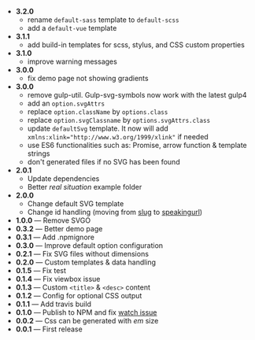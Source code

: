 - **3.2.0**
  - rename `default-sass` template to `default-scss`
  - add a `default-vue` template
- **3.1.1**
  - add build-in templates for scss, stylus, and CSS custom properties
- **3.1.0**
  - improve warning messages
- **3.0.0**
  - fix demo page not showing gradients
- **3.0.0**
  - remove gulp-util. Gulp-svg-symbols now work with the latest gulp4
  - add an `option.svgAttrs`
  - replace `option.className` by `options.class`
  - replace `option.svgClassname` by `options.svgAttrs.class`
  - update `defaultSvg` template. It now will add `xmlns:xlink="http://www.w3.org/1999/xlink"` if needed
  - use ES6 functionalities such as: Promise, arrow function & template strings
  - don't generated files if no SVG has been found
- **2.0.1**
  - Update dependencies
  - Better _real situation_ example folder
- **2.0.0**
  - Change default SVG template
  - Change id handling (moving from [slug](https://www.npmjs.com/package/slug) to [speakingurl](https://www.npmjs.com/package/speakingurl))
- **1.0.0** — Remove SVGO
- **0.3.2** — Better demo page
- **0.3.1** — Add .npmignore
- **0.3.0** — Improve default option configuration
- **0.2.1** — Fix SVG files without dimensions
- **0.2.0** — Custom templates & data handling
- **0.1.5** — Fix test
- **0.1.4** — Fix viewbox issue
- **0.1.3** — Custom `<title>` &amp; `<desc>` content
- **0.1.2** — Config for optional CSS output
- **0.1.1** — Add travis build
- **0.1.0** — Publish to NPM and fix [watch issue](https://github.com/Hiswe/gulp-svg-symbols/issues/2)
- **0.0.2** — Css can be generated with _em_ size
- **0.0.1** — First release
